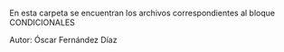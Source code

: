 En esta carpeta se encuentran los archivos correspondientes al bloque CONDICIONALES

Autor: Óscar Fernández Díaz
